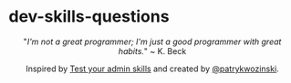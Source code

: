 # dev-skills-questions
<p align="center">
  "<i>I'm not a great programmer; I'm just a good programmer with great habits.</i>" ~ K. Beck
</p>

<p align="center">
Inspired by <a href="https://github.com/trimstray/test-your-sysadmin-skills">Test your admin skills</a> and created by <a href="https://github.com/patrykwozinski">@patrykwozinski</a>.
</p>
